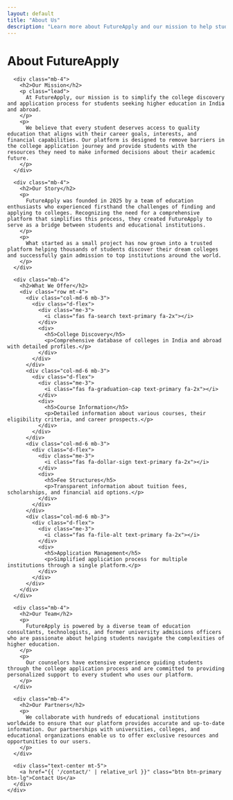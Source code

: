 ```yaml
---
layout: default
title: "About Us"
description: "Learn more about FutureApply and our mission to help students find their perfect college match"
---
```


<div class="container py-5">
  <div class="row">
    <div class="col-lg-8 mx-auto">
      <h1 class="fw-bold mb-4">About FutureApply</h1>
      
      <div class="mb-4">
        <h2>Our Mission</h2>
        <p class="lead">
          At FutureApply, our mission is to simplify the college discovery and application process for students seeking higher education in India and abroad.
        </p>
        <p>
          We believe that every student deserves access to quality education that aligns with their career goals, interests, and financial capabilities. Our platform is designed to remove barriers in the college application journey and provide students with the resources they need to make informed decisions about their academic future.
        </p>
      </div>
      
      <div class="mb-4">
        <h2>Our Story</h2>
        <p>
          FutureApply was founded in 2025 by a team of education enthusiasts who experienced firsthand the challenges of finding and applying to colleges. Recognizing the need for a comprehensive platform that simplifies this process, they created FutureApply to serve as a bridge between students and educational institutions.
        </p>
        <p>
          What started as a small project has now grown into a trusted platform helping thousands of students discover their dream colleges and successfully gain admission to top institutions around the world.
        </p>
      </div>
      
      <div class="mb-4">
        <h2>What We Offer</h2>
        <div class="row mt-4">
          <div class="col-md-6 mb-3">
            <div class="d-flex">
              <div class="me-3">
                <i class="fas fa-search text-primary fa-2x"></i>
              </div>
              <div>
                <h5>College Discovery</h5>
                <p>Comprehensive database of colleges in India and abroad with detailed profiles.</p>
              </div>
            </div>
          </div>
          <div class="col-md-6 mb-3">
            <div class="d-flex">
              <div class="me-3">
                <i class="fas fa-graduation-cap text-primary fa-2x"></i>
              </div>
              <div>
                <h5>Course Information</h5>
                <p>Detailed information about various courses, their eligibility criteria, and career prospects.</p>
              </div>
            </div>
          </div>
          <div class="col-md-6 mb-3">
            <div class="d-flex">
              <div class="me-3">
                <i class="fas fa-dollar-sign text-primary fa-2x"></i>
              </div>
              <div>
                <h5>Fee Structures</h5>
                <p>Transparent information about tuition fees, scholarships, and financial aid options.</p>
              </div>
            </div>
          </div>
          <div class="col-md-6 mb-3">
            <div class="d-flex">
              <div class="me-3">
                <i class="fas fa-file-alt text-primary fa-2x"></i>
              </div>
              <div>
                <h5>Application Management</h5>
                <p>Simplified application process for multiple institutions through a single platform.</p>
              </div>
            </div>
          </div>
        </div>
      </div>
      
      <div class="mb-4">
        <h2>Our Team</h2>
        <p>
          FutureApply is powered by a diverse team of education consultants, technologists, and former university admissions officers who are passionate about helping students navigate the complexities of higher education.
        </p>
        <p>
          Our counselors have extensive experience guiding students through the college application process and are committed to providing personalized support to every student who uses our platform.
        </p>
      </div>
      
      <div class="mb-4">
        <h2>Our Partners</h2>
        <p>
          We collaborate with hundreds of educational institutions worldwide to ensure that our platform provides accurate and up-to-date information. Our partnerships with universities, colleges, and educational organizations enable us to offer exclusive resources and opportunities to our users.
        </p>
      </div>
      
      <div class="text-center mt-5">
        <a href="{{ '/contact/' | relative_url }}" class="btn btn-primary btn-lg">Contact Us</a>
      </div>
    </div>
  </div>
</div>
